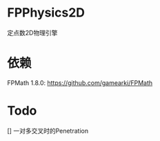 # FPPhysics2D
定点数2D物理引擎

# 依赖
FPMath 1.8.0: https://github.com/gamearki/FPMath

# Todo   
[] 一对多交叉时的Penetration  
